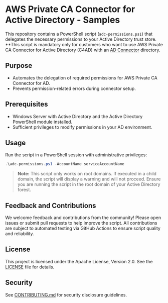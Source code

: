 # AWS Private CA Connector for Active Directory - Samples

This repository contains a PowerShell script (`adc-permissions.ps1`) that delegates the necessary permissions to your Active Directory trust store. **This script is mandatory only for customers who want to use AWS Private CA Connector for Active Directory (C4AD) with an [AD Connector](https://docs.aws.amazon.com/directoryservice/latest/admin-guide/directory_ad_connector.html) directory. 

## Purpose
- Automates the delegation of required permissions for AWS Private CA Connector for AD.
- Prevents permission-related errors during connector setup.

## Prerequisites
- Windows Server with Active Directory and the Active Directory PowerShell module installed.
- Sufficient privileges to modify permissions in your AD environment.

## Usage
Run the script in a PowerShell session with administrative privileges:

   ```powershell
   .\adc-permissions.ps1 -AccountName serviceAccountName
   ```
   
> **Note:** This script only works on root domains. If executed in a child domain, the script will display a warning and will not proceed. Ensure you are running the script in the root domain of your Active Directory forest.

## Feedback and Contributions
We welcome feedback and contributions from the community! Please open issues or submit pull requests to help improve the script. All contributions are subject to automated testing via GitHub Actions to ensure script quality and reliability.

## License
This project is licensed under the Apache License, Version 2.0. See the [LICENSE](LICENSE) file for details.

## Security
See [CONTRIBUTING.md](CONTRIBUTING.md) for security disclosure guidelines. 